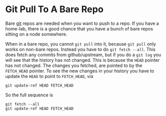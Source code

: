 # Git Pull To A Bare Repo

Bare [git](../what/git.md) repos are needed when you want to push to
a repo. If you have a home-lab, there is a good chance that you
have a bunch of bare repos sitting on a node somewhere.

When in a bare repo, you cannot `git pull` into it, because `git pull`
only works on non-bare repos. Instead you have to do `git fetch --all`.
This does fetch any commits from github/upstream, but if you do a
`git log` you will see that the history has not changed. This is because
the `HEAD` pointer has not changed. The changes you fetched, are pointed
to by the `FETCH_HEAD` pointer. To see the new changes in your history
you have to update the `HEAD` to point to `FETCH_HEAD`, via

```
git update-ref HEAD FETCH_HEAD
```

So the full sequence is

```
git fetch --all
git update-ref HEAD FETCH_HEAD
```